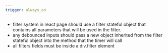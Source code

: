 ```yaml
---
trigger: always_on
---
```


* filter system in react page should use a filter stateful object that contains all parameters that will be used in the filter. 
* any debounced inputs should pass a new object inherited from the filter stateful object into the method that the timer will call
* all filters fields must be inside a div.filter element